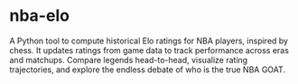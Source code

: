 # nba-elo
A Python tool to compute historical Elo ratings for NBA players, inspired by chess. It updates ratings from game data to track performance across eras and matchups. Compare legends head-to-head, visualize rating trajectories, and explore the endless debate of who is the true NBA GOAT.

